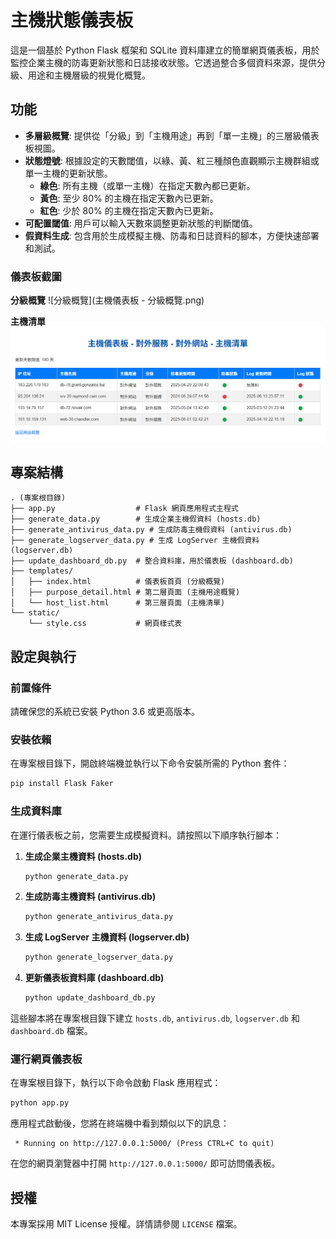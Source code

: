 # 主機狀態儀表板

這是一個基於 Python Flask 框架和 SQLite 資料庫建立的簡單網頁儀表板，用於監控企業主機的防毒更新狀態和日誌接收狀態。它透過整合多個資料來源，提供分級、用途和主機層級的視覺化概覽。

## 功能

- **多層級概覽**: 提供從「分級」到「主機用途」再到「單一主機」的三層級儀表板視圖。
- **狀態燈號**: 根據設定的天數閾值，以綠、黃、紅三種顏色直觀顯示主機群組或單一主機的更新狀態。
  - **綠色**: 所有主機（或單一主機）在指定天數內都已更新。
  - **黃色**: 至少 80% 的主機在指定天數內已更新。
  - **紅色**: 少於 80% 的主機在指定天數內已更新。
- **可配置閾值**: 用戶可以輸入天數來調整更新狀態的判斷閾值。
- **假資料生成**: 包含用於生成模擬主機、防毒和日誌資料的腳本，方便快速部署和測試。

### 儀表板截圖

**分級概覽**
![分級概覽](主機儀表板 - 分級概覽.png)

**主機清單**
![主機清單](主機清單.png)

## 專案結構

```
. (專案根目錄)
├── app.py                  # Flask 網頁應用程式主程式
├── generate_data.py        # 生成企業主機假資料 (hosts.db)
├── generate_antivirus_data.py # 生成防毒主機假資料 (antivirus.db)
├── generate_logserver_data.py # 生成 LogServer 主機假資料 (logserver.db)
├── update_dashboard_db.py  # 整合資料庫，用於儀表板 (dashboard.db)
├── templates/
│   ├── index.html          # 儀表板首頁 (分級概覽)
│   ├── purpose_detail.html # 第二層頁面 (主機用途概覽)
│   └── host_list.html      # 第三層頁面 (主機清單)
└── static/
    └── style.css           # 網頁樣式表
```

## 設定與執行

### 前置條件

請確保您的系統已安裝 Python 3.6 或更高版本。

### 安裝依賴

在專案根目錄下，開啟終端機並執行以下命令安裝所需的 Python 套件：

```bash
pip install Flask Faker
```

### 生成資料庫

在運行儀表板之前，您需要生成模擬資料。請按照以下順序執行腳本：

1.  **生成企業主機資料 (hosts.db)**
    ```bash
    python generate_data.py
    ```

2.  **生成防毒主機資料 (antivirus.db)**
    ```bash
    python generate_antivirus_data.py
    ```

3.  **生成 LogServer 主機資料 (logserver.db)**
    ```bash
    python generate_logserver_data.py
    ```

4.  **更新儀表板資料庫 (dashboard.db)**
    ```bash
    python update_dashboard_db.py
    ```

這些腳本將在專案根目錄下建立 `hosts.db`, `antivirus.db`, `logserver.db` 和 `dashboard.db` 檔案。

### 運行網頁儀表板

在專案根目錄下，執行以下命令啟動 Flask 應用程式：

```bash
python app.py
```

應用程式啟動後，您將在終端機中看到類似以下的訊息：

```
 * Running on http://127.0.0.1:5000/ (Press CTRL+C to quit)
```

在您的網頁瀏覽器中打開 `http://127.0.0.1:5000/` 即可訪問儀表板。

## 授權

本專案採用 MIT License 授權。詳情請參閱 `LICENSE` 檔案。
